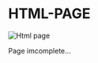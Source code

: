 # HTML-PAGE
![Html page](https://user-images.githubusercontent.com/67480814/227341429-1abee9ea-3732-4537-a042-9c49e27403ed.png)

Page imcomplete...
